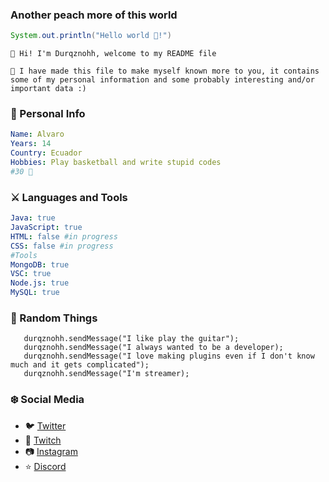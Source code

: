 ### Another peach more of this world

```java
System.out.println("Hello world 👋!")
```


```
💫 Hi! I'm Durqznohh, welcome to my README file

👀 I have made this file to make myself known more to you, it contains some of my personal information and some probably interesting and/or important data :)
```

### 💖 Personal Info
```yaml
Name: Alvaro
Years: 14
Country: Ecuador
Hobbies: Play basketball and write stupid codes
#30 🏀
```
### ⚔️ Languages and Tools
 ```yaml
 Java: true
 JavaScript: true
 HTML: false #in progress
 CSS: false #in progress
 #Tools
 MongoDB: true
 VSC: true
 Node.js: true
 MySQL: true
 ```
 
### 👻 Random Things
```
   durqznohh.sendMessage("I like play the guitar");
   durqznohh.sendMessage("I always wanted to be a developer);
   durqznohh.sendMessage("I love making plugins even if I don't know much and it gets complicated");
   durqznohh.sendMessage("I'm streamer); 
   ```

### ❄️ Social Media
 - 🐦 [Twitter](https://twitter.com/IDurqzno)
 - 💜 [Twitch](https://twitch.tv/duraznodelflow)
 - 📷 [Instagram](https://instagram.com/Durqznohh)
 - ⭐ [Discord](Durqznohh#4718)
 
